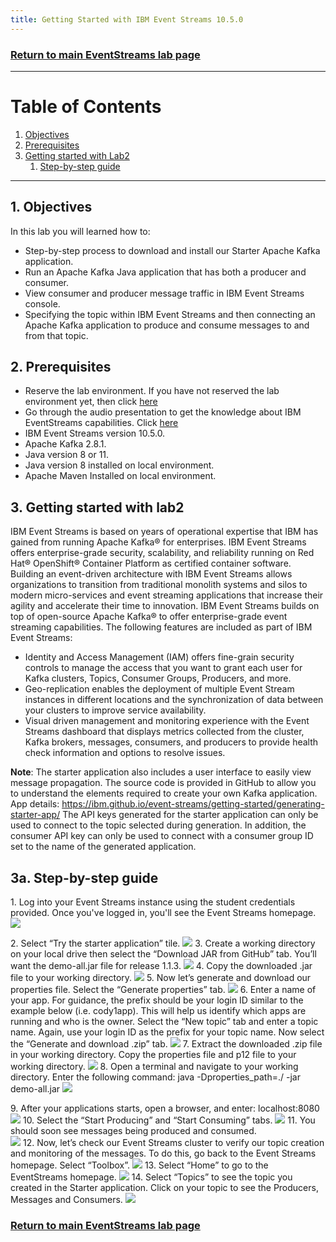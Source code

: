 ```yaml
---
title: Getting Started with IBM Event Streams 10.5.0
---
```


### [Return to main EventStreams lab page](../event-streams)

---

# Table of Contents
1. [Objectives](#objectives)
2. [Prerequisites](#prerequisites)
3. [Getting started with Lab2](#deploy)
    1. [Step-by-step guide ](#instruction)

---

## 1. Objectives <a name="objectives"></a>

In this lab you will learned how to:

- Step-by-step process to download and install our Starter Apache Kafka application.
- Run an Apache Kafka Java application that has both a producer and consumer.
- View consumer and producer message traffic in IBM Event Streams console.
- Specifying the topic within IBM Event Streams and then connecting an Apache Kafka application to produce and consume messages to and from that topic.


## 2. Prerequisites <a name="prerequisites"></a>

- Reserve the lab environment. If you have not reserved the lab environment yet, then click [here](https://techzone.ibm.com/collection/jam-in-a-box-for-the-integration-automation-cp4i/environments)
- Go through the audio presentation to get the knowledge about IBM EventStreams capabilities. Click [here](https://ibm.box.com/s/326ddepzvqxu96fuw3m151vadjpyqcym)
- IBM Event Streams version 10.5.0.  
- Apache Kafka 2.8.1.
- Java version 8 or 11. 
- Java version 8 installed on local environment.  
- Apache Maven Installed on local environment.  



## 3. Getting started with lab2 <a name="deploy"></a>

IBM Event Streams is based on years of operational expertise that IBM has gained from running Apache Kafka® for enterprises. IBM Event Streams offers enterprise-grade security, scalability, and reliability running on Red Hat® OpenShift® Container Platform as certified container software. Building an event-driven architecture with IBM Event Streams allows organizations to transition from traditional monolith systems and silos to modern micro-services and event streaming applications that increase their agility and accelerate their time to innovation.
IBM Event Streams builds on top of open-source Apache Kafka® to offer enterprise-grade event streaming capabilities. The following features are included as part of IBM Event Streams:  
- Identity and Access Management (IAM) offers fine-grain security controls to manage the access that you want to grant each user for Kafka clusters, Topics, Consumer Groups, Producers, and more.
- Geo-replication enables the deployment of multiple Event Stream instances in different locations and the synchronization of data between your clusters to improve service availability.
- Visual driven management and monitoring experience with the Event Streams dashboard that displays metrics collected from the cluster, Kafka brokers, messages, consumers, and producers to provide health check information and options to resolve issues.

**Note**: The starter application also includes a user interface to easily view message propagation. The source code is provided in GitHub to allow you to understand the elements required to create your own Kafka application.
App details: https://ibm.github.io/event-streams/getting-started/generating-starter-app/
The API keys generated for the starter application can only be used to connect to the topic selected during generation. In addition, the consumer API key can only be used to connect with a consumer group ID set to the name of the generated application.

## 3a. Step-by-step guide <a name="instruction"></a>

1\. Log into your Event Streams instance using the student credentials provided. Once you've logged in, you'll see the Event Streams homepage.  
   ![](images/es-eem1.png) 
   
2\. Select “Try the starter application” tile.
    ![](images/es-eem1a.png)
3\. Create a working directory on your local drive then select the “Download JAR from GitHub” tab. You’ll want the demo-all.jar file for release 1.1.3.
   ![](images/es-eem2.png)
4\. Copy the downloaded .jar file to your working directory.
   ![](images/es-eem2a.png)
5\.	Now let’s generate and download our properties file. Select the “Generate properties” tab. 
    ![](images/es-eem3.png)
6\.	Enter a name of your app. For guidance, the prefix should be your login ID similar to the example below (i.e. cody1app). This will help us identify which apps are running and who is the owner. Select the “New topic” tab and enter a topic name. Again, use your login ID as the prefix for your topic name. Now select the “Generate and download .zip” tab.
    ![](images/es-eem4.png)
7\.	Extract the downloaded .zip file in your working directory. Copy the properties file and p12 file to your working directory. 
    ![](images/es-eem5.png)
8\.	Open a terminal and navigate to your working directory. Enter the following command:
java -Dproperties_path=./ -jar demo-all.jar
    ![](images/es-eem6.png)
         	
9\.	After your applications starts, open a browser, and enter:
localhost:8080 
    ![](images/es-eem7.png)
10\.	Select the “Start Producing” and “Start Consuming” tabs. 
    ![](images/es-eem8.png)
11\.	You should soon see messages being produced and consumed.  
    ![](images/es-eem9.png)
12\.	Now, let’s check our Event Streams cluster to verify our topic creation and monitoring of the messages. To do this, go back to the Event Streams homepage. Select “Toolbox”.
    ![](images/es-eem10.png)
13\.	Select “Home” to go to the EventStreams homepage.
    ![](images/es-eem11.png)
14\.	Select “Topics” to see the topic you created in the Starter application. Click on your topic to see the Producers, Messages and Consumers.
    ![](images/es-eem12.png)

### [Return to main EventStreams lab page](../event-streams)

